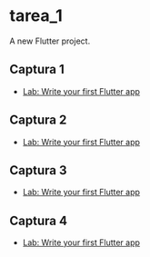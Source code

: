 # tarea_1

A new Flutter project.

## Captura 1

- [Lab: Write your first Flutter app](https://raw.githubusercontent.com/Jeral-program/imagenes/master/Captura%20de%20pantalla%201.pnghttps://github.com/Jeral-program/imagenes/blob/master/Captura%20de%20pantalla%201.png)

## Captura 2

- [Lab: Write your first Flutter app](https://raw.githubusercontent.com/Jeral-program/imagenes/master/Captura%20de%20pantalla%202.png)

## Captura 3

- [Lab: Write your first Flutter app](https://raw.githubusercontent.com/Jeral-program/imagenes/master/Captura%20de%20pantalla%203.png)

## Captura 4

- [Lab: Write your first Flutter app](https://raw.githubusercontent.com/Jeral-program/imagenes/master/Captura%20de%20pantalla%204.png)
